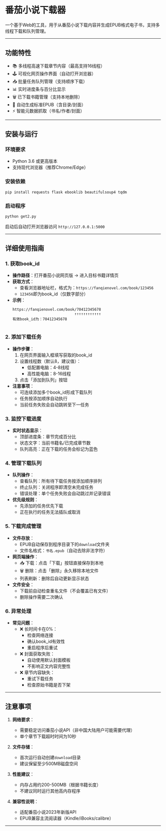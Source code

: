


# 番茄小说下载器

一个基于Web的工具，用于从番茄小说下载内容并生成EPUB格式电子书，支持多线程下载和队列管理。

---

## 功能特性
- 📚 多线程高速下载章节内容（最高支持16线程）
- 🕹 可视化网页操作界面（自动打开浏览器）
- 📥 批量任务队列管理（支持顺序下载）
- 📊 实时进度条与百分比显示
- 🗑 已下载书籍管理（支持本地删除）
- 📖 自动生成标准EPUB（含目录/封面）
- ⚡ 智能元数据抓取（书名/作者/封面）

---

## 安装与运行

### 环境要求
- Python 3.6 或更高版本
- 支持现代浏览器（推荐Chrome/Edge）

### 安装依赖
```bash
pip install requests flask ebooklib beautifulsoup4 tqdm
```

### 启动程序
```bash
python get2.py
```
启动后自动打开浏览器访问 `http://127.0.0.1:5000`

---

## 详细使用指南

### 1. 获取book_id
- **操作路径**：打开番茄小说网页版 → 进入目标书籍详情页
- **获取方式**：
  - 查看浏览器地址栏，格式为：`https://fanqienovel.com/book/123456`
  - `123456`即为book_id（仅数字部分）
- **示例**：
  ```
  https://fanqienovel.com/book/70412345678
                              ↑↑↑↑↑↑↑↑↑↑↑↑
  有效book_id为：70412345678


### 2. 添加下载任务
- **操作步骤**：
  1. 在网页界面输入框填写获取的book_id
  2. 设置线程数（默认8，建议值）：
     - 低配置电脑：4-8线程
     - 高性能电脑：8-16线程
    3. 点击「添加到队列」按钮
- **注意事项**：
  - 可连续添加多个book_id形成下载队列
  - 任务按添加顺序自动执行
  - 当前任务失败会自动跳转至下一任务

### 3. 监控下载进度
- **实时状态显示**：
  - 顶部进度条：章节完成百分比
  - 状态文字：当前书籍名/已完成章节数
  - 队列高亮：正在下载的任务会标记为蓝色
### 4. 管理下载队列
- **队列操作**：
  - 查看队列：所有待下载任务按添加顺序排列
  - 终止队列：关闭程序即清空未完成任务
  - 错误处理：单个任务失败会自动跳过并记录错误
- **优先级规则**：
  - 先添加的任务优先下载
  - 正在执行的任务无法插队或取消

### 5. 下载完成管理
- **文件存放**：
  - EPUB自动保存到程序目录下的`download`文件夹
  - 文件名格式：`书名.epub`（自动去除非法字符）
- **网页端操作**：
  - 📥 下载：点击「下载」按钮直接保存到本地
  - 🗑 删除：点击「删除」永久移除本地文件
  - 列表刷新：删除后自动更新显示状态
- **文件安全**：
  - 下载前自动检查重名文件（不会覆盖已有文件）
  - 删除操作需要二次确认

### 6. 异常处理
- **常见问题**：
  - ❌ 长时间卡在0%：
    - 检查网络连接
    - 确认book_id有效性
    - 重启程序后重试
  - ❌ 封面获取失败：
    - 自动使用默认封面模板
    - 不影响正文内容完整性
  - ❌ 章节内容缺失：
    - 重试下载任务
    - 检查原始书籍是否下架

---

## 注意事项
1. **网络要求**：
   - 需要稳定访问番茄小说API（非中国大陆用户可能需要代理）
   - 单个章节下载超时时间为10秒

2. **文件存储**：
   - 首次运行自动创建`download`目录
   - 建议保留至少500MB磁盘空间

3. **性能建议**：
   - 内存占用约200-500MB（根据书籍长度）
   - 不建议同时运行其他高内存程序

4. **兼容性说明**：
   - 适配番茄小说2023年新版API
   - EPUB兼容主流阅读器（Kindle/iBooks/calibre）



---

